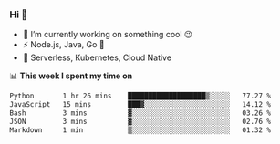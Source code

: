 ### Hi 👋

<!--
**nodejh/nodejh** is a ✨ _special_ ✨ repository because its `README.md` (this file) appears on your GitHub profile.

Here are some ideas to get you started:

- 🔭 I’m currently working on ...
- 🌱 I’m currently learning ...
- 👯 I’m looking to collaborate on ...
- 🤔 I’m looking for help with ...
- 💬 Ask me about ...
- 📫 How to reach me: ...
- 😄 Pronouns: ...
- ⚡ Fun fact: ...
-->

- 🔭 I’m currently working on something cool :wink:
- ⚡ Node.js, Java, Go :thought_balloon:
- 🤖 Serverless, Kubernetes, Cloud Native

📊 **This week I spent my time on**

<!--START_SECTION:waka-->

```txt
Python       1 hr 26 mins    ███████████████████▒░░░░░   77.27 %
JavaScript   15 mins         ███▓░░░░░░░░░░░░░░░░░░░░░   14.12 %
Bash         3 mins          ▓░░░░░░░░░░░░░░░░░░░░░░░░   03.26 %
JSON         3 mins          ▓░░░░░░░░░░░░░░░░░░░░░░░░   02.76 %
Markdown     1 min           ▒░░░░░░░░░░░░░░░░░░░░░░░░   01.32 %
```

<!--END_SECTION:waka-->


<!--
:traffic_light: **Visitors**

![visitors](https://visitor-badge.glitch.me/badge?page_id=nodejh.nodejh)
-->

